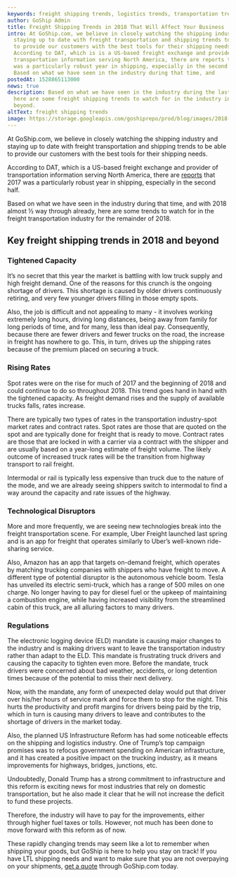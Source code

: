 ```yaml
---
keywords: freight shipping trends, logistics trends, transportation trends
author: GoShip Admin
title: Freight Shipping Trends in 2018 That Will Affect Your Business
intro: At GoShip.com, we believe in closely watching the shipping industry and
  staying up to date with freight transportation and shipping trends to be able
  to provide our customers with the best tools for their shipping needs.
  According to DAT, which is is a US-based freight exchange and provider of
  transportation information serving North America, there are reports that 2017
  was a particularly robust year in shipping, especially in the second half.
  Based on what we have seen in the industry during that time, and
postedAt: 1528865113000
news: true
description: Based on what we have seen in the industry during the last year,
  here are some freight shipping trends to watch for in the industry in 2018 and
  beyond.
altText: freight shipping trends
image: https://storage.googleapis.com/goshiprepo/prod/blog/images/2018-trends-affecting-shipping-costs.jpg
---
```

At GoShip.com, we believe in closely watching the shipping industry and staying up to date with freight transportation and shipping trends to be able to provide our customers with the best tools for their shipping needs. 

According to DAT, which is a US-based freight exchange and provider of transportation information serving North America, there are [reports](https://www.dat.com/blog/post/year-ends-with-record-rates-and-ratios) that 2017 was a particularly robust year in shipping, especially in the second half. 

Based on what we have seen in the industry during that time, and with 2018 almost ½ way through already, here are some trends to watch for in the freight transportation industry for the remainder of 2018. 

## Key freight shipping trends in 2018 and beyond

### **Tightened Capacity** 

It’s no secret that this year the market is battling with low truck supply and high freight demand. One of the reasons for this crunch is the ongoing shortage of drivers. This shortage is caused by older drivers continuously retiring, and very few younger drivers filling in those empty spots. 

Also, the job is difficult and not appealing to many - it involves working extremely long hours, driving long distances, being away from family for long periods of time, and for many, less than ideal pay. Consequently, because there are fewer drivers and fewer trucks on the road, the increase in freight has nowhere to go. This, in turn, drives up the shipping rates because of the premium placed on securing a truck. 

### **Rising Rates** 

Spot rates were on the rise for much of 2017 and the beginning of 2018 and could continue to do so throughout 2018. This trend goes hand in hand with the tightened capacity. As freight demand rises and the supply of available trucks falls, rates increase. 

There are typically two types of rates in the transportation industry-spot market rates and contract rates. Spot rates are those that are quoted on the spot and are typically done for freight that is ready to move. Contract rates are those that are locked in with a carrier via a contract with the shipper and are usually based on a year-long estimate of freight volume. The likely outcome of increased truck rates will be the transition from highway transport to rail freight.

Intermodal or rail is typically less expensive than truck due to the nature of the mode, and we are already seeing shippers switch to intermodal to find a way around the capacity and rate issues of the highway. 

### **Technological Disruptors**

More and more frequently, we are seeing new technologies break into the freight transportation scene. For example, Uber Freight launched last spring and is an app for freight that operates similarly to Uber’s well-known ride-sharing service. 

Also, Amazon has an app that targets on-demand freight, which operates by matching trucking companies with shippers who have freight to move. A different type of potential disruptor is the autonomous vehicle boom. Tesla has unveiled its electric semi-truck, which has a range of 500 miles on one charge. No longer having to pay for diesel fuel or the upkeep of maintaining a combustion engine, while having increased visibility from the streamlined cabin of this truck, are all alluring factors to many drivers. 

### **Regulations** 

The electronic logging device (ELD) mandate is causing major changes to the industry and is making drivers want to leave the transportation industry rather than adapt to the ELD. This mandate is frustrating truck drivers and causing the capacity to tighten even more. Before the mandate, truck drivers were concerned about bad weather, accidents, or long detention times because of the potential to miss their next delivery. 

Now, with the mandate, any form of unexpected delay would put that driver over his/her hours of service mark and force them to stop for the night. This hurts the productivity and profit margins for drivers being paid by the trip, which in turn is causing many drivers to leave and contributes to the shortage of drivers in the market today. 

Also, the planned US Infrastructure Reform has had some noticeable effects on the shipping and logistics industry. One of Trump’s top campaign promises was to refocus government spending on American infrastructure, and it has created a positive impact on the trucking industry, as it means improvements for highways, bridges, junctions, etc. 

Undoubtedly, Donald Trump has a strong commitment to infrastructure and this reform is exciting news for most industries that rely on domestic transportation, but he also made it clear that he will not increase the deficit to fund these projects. 

Therefore, the industry will have to pay for the improvements, either through higher fuel taxes or tolls. However, not much has been done to move forward with this reform as of now. 

These rapidly changing trends may seem like a lot to remember when shipping your goods, but GoShip is here to help you stay on track! If you have LTL shipping needs and want to make sure that you are not overpaying on your shipments, [get a quote](http://www.goship.com/) through GoShip.com today.